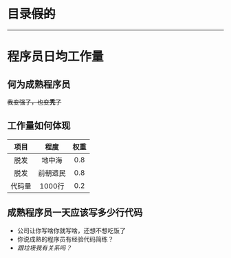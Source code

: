 
# 目录~~假的~~
----
# 程序员日均工作量
## 何为成熟程序员
~~我变强了，也变**秃**了~~
## 工作量如何体现
|项目|程度|权重|
|:-:|:-:|:-:|
|脱发|地中海|0.8|
|脱发|前朝遗民|0.8|
|代码量|1000行|0.2|
## 成熟程序员一天应该写多少行代码
- 公司让你写啥你就写啥，还想不想吃饭了
- 你说成熟的程序员有经验代码简练？
- *跟垃圾我有关系吗？*
